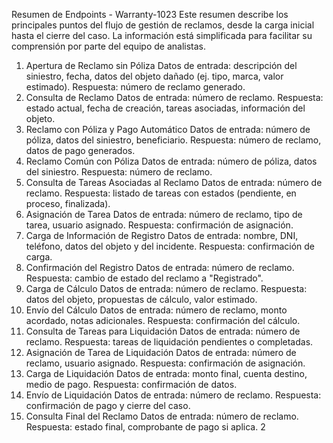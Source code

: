 Resumen de Endpoints - Warranty-1023
Este resumen describe los principales puntos del flujo de gestión de reclamos, desde la carga inicial hasta el
cierre del caso. La información está simplificada para facilitar su comprensión por parte del equipo de
analistas.
1. Apertura de Reclamo sin Póliza
Datos de entrada: descripción del siniestro, fecha, datos del objeto dañado (ej. tipo, marca, valor
estimado).
Respuesta: número de reclamo generado.
2. Consulta de Reclamo
Datos de entrada: número de reclamo.
Respuesta: estado actual, fecha de creación, tareas asociadas, información del objeto.
3. Reclamo con Póliza y Pago Automático
Datos de entrada: número de póliza, datos del siniestro, beneficiario.
Respuesta: número de reclamo, datos de pago generados.
4. Reclamo Común con Póliza
Datos de entrada: número de póliza, datos del siniestro.
Respuesta: número de reclamo.
5. Consulta de Tareas Asociadas al Reclamo
Datos de entrada: número de reclamo.
Respuesta: listado de tareas con estados (pendiente, en proceso, finalizada).
6. Asignación de Tarea
Datos de entrada: número de reclamo, tipo de tarea, usuario asignado.
Respuesta: confirmación de asignación.
7. Carga de Información de Registro
Datos de entrada: nombre, DNI, teléfono, datos del objeto y del incidente.
Respuesta: confirmación de carga.
8. Confirmación del Registro
Datos de entrada: número de reclamo.
Respuesta: cambio de estado del reclamo a "Registrado".
19. Carga de Cálculo
Datos de entrada: número de reclamo.
Respuesta: datos del objeto, propuestas de cálculo, valor estimado.
10. Envío del Cálculo
Datos de entrada: número de reclamo, monto acordado, notas adicionales.
Respuesta: confirmación del cálculo.
11. Consulta de Tareas para Liquidación
Datos de entrada: número de reclamo.
Respuesta: tareas de liquidación pendientes o completadas.
12. Asignación de Tarea de Liquidación
Datos de entrada: número de reclamo, usuario asignado.
Respuesta: confirmación de asignación.
13. Carga de Liquidación
Datos de entrada: monto final, cuenta destino, medio de pago.
Respuesta: confirmación de datos.
14. Envío de Liquidación
Datos de entrada: número de reclamo.
Respuesta: confirmación de pago y cierre del caso.
15. Consulta Final del Reclamo
Datos de entrada: número de reclamo.
Respuesta: estado final, comprobante de pago si aplica.
2